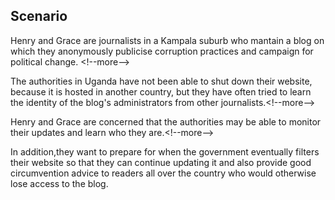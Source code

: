
## Scenario

Henry and Grace are journalists in a Kampala suburb who mantain a blog on which they anonymously publicise corruption practices and campaign for political change. &lt;!--more--&gt;

The authorities in Uganda have not been able to shut down their website, because it is hosted in another country, but they have often tried to learn the identity of the blog&#39;s administrators from other journalists.&lt;!--more--&gt;

Henry and Grace are concerned that the authorities may be able to monitor their updates and learn who they are.&lt;!--more--&gt;

In addition,they want to prepare for when the government eventually filters their website so that they can continue updating it and also provide good circumvention advice to readers all over the country who would otherwise lose access to the blog.
